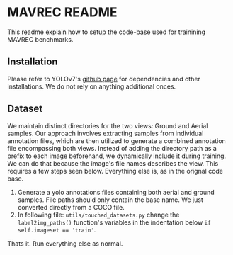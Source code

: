 # MAVREC README
This readme explain how to setup the code-base used for trainining MAVREC benchmarks. 

## Installation 
Please refer to YOLOv7's [github page](https://github.com/WongKinYiu/yolov7) for dependencies and other installations. We do not rely on anything additional onces.

## Dataset
We maintain distinct directories for the two views: Ground and Aerial samples. Our approach involves extracting samples from individual annotation files, which are then utilized to generate a combined annotation file encompassing both views. Instead of adding the directory path as a prefix to each image beforehand, we dynamically include it during training. We can do that because the image's file names describes the view. This requires a few steps seen below. Everything else is, as in the orignal code base. 


1. Generate a yolo annotations files containing both aerial and ground samples. File paths should only contain the base name. We just converted directly from a COCO file.
2. In following file: ```utils/touched_datasets.py``` change the ```label2img_paths()``` function's variables in the indentation below  ```if self.imageset == 'train'```. 

Thats it. Run everything else as normal. 


